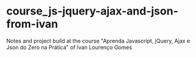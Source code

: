 # course_js-jquery-ajax-and-json-from-ivan
Notes and project build at the course "Aprenda Javascript, jQuery, Ajax e Json do Zero na Prática" of Ivan Lourenço Gomes
